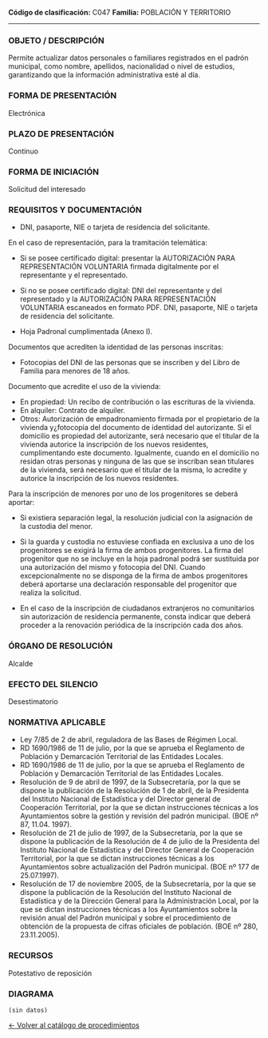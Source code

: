 
**Código de clasificación:** C047
**Familia:** POBLACIÓN Y TERRITORIO

---

### OBJETO / DESCRIPCIÓN

Permite actualizar datos personales o familiares registrados en el padrón municipal, como nombre, apellidos, nacionalidad o nivel de estudios, garantizando que la información administrativa esté al día.

### FORMA DE PRESENTACIÓN

Electrónica

### PLAZO DE PRESENTACIÓN

Continuo

### FORMA DE INICIACIÓN

Solicitud del interesado

### REQUISITOS Y DOCUMENTACIÓN

- DNI, pasaporte, NIE o tarjeta de residencia del solicitante.

En el caso de representación, para la tramitación telemática:
- Si se posee certificado digital: presentar la AUTORIZACIÓN PARA REPRESENTACIÓN VOLUNTARIA firmada digitalmente por el representante y el representado.
- Si no se posee certificado digital: DNI del representante y del representado y la AUTORIZACIÓN PARA REPRESENTACIÓN VOLUNTARIA escaneados en formato PDF. DNI, pasaporte, NIE o tarjeta de residencia del solicitante.

- Hoja Padronal cumplimentada (Anexo I).

Documentos que acrediten la identidad de las personas inscritas:
- Fotocopias del DNI de las personas que se inscriben y del Libro de Familia para menores de 18 años.

Documento que acredite el uso de la vivienda:
- En propiedad: Un recibo de contribución o las escrituras de la vivienda.
- En alquiler: Contrato de alquiler.
- Otros: Autorización de empadronamiento firmada por el propietario de la vivienda y¿fotocopia del documento de identidad del autorizante. Si el domicilio es propiedad del autorizante, será necesario que el titular de la vivienda autorice la inscripción de los nuevos residentes, cumplimentando este documento. Igualmente, cuando en el domicilio no residan otras personas y ninguna de las que se inscriban sean titulares de la vivienda, será necesario que el titular de la misma, lo acredite y autorice la inscripción de los nuevos residentes.

Para la inscripción de menores por uno de los progenitores se deberá aportar:
- Si existiera separación legal, la resolución judicial con la asignación de la custodia del menor.
- Si la guarda y custodia no estuviese confiada en exclusiva a uno de los progenitores se exigirá la firma de ambos progenitores. La firma del progenitor que no se incluye en la hoja padronal podrá ser sustituida por una autorización del mismo y fotocopia del DNI. Cuando excepcionalmente no se disponga de la firma de ambos progenitores deberá aportarse una declaración responsable del progenitor que realiza la solicitud.

- En el caso de la inscripción de ciudadanos extranjeros no comunitarios sin autorización de residencia permanente, consta indicar que deberá proceder a la renovación periódica de la inscripción cada dos años.

### ÓRGANO DE RESOLUCIÓN

Alcalde

### EFECTO DEL SILENCIO

Desestimatorio

### NORMATIVA APLICABLE

- Ley 7/85 de 2 de abril, reguladora de las Bases de Régimen Local.
- RD 1690/1986 de 11 de julio, por la que se aprueba el Reglamento de Población y Demarcación Territorial de las Entidades Locales.
- RD 1690/1986 de 11 de julio, por la que se aprueba el Reglamento de Población y Demarcación Territorial de las Entidades Locales.
- Resolución de 9 de abril de 1997, de la Subsecretaría, por la que se dispone la publicación de la Resolución de 1 de abril, de la Presidenta del Instituto Nacional de Estadística y del Director general de Cooperación Territorial, por la que se dictan instrucciones técnicas a los Ayuntamientos sobre la gestión y revisión del padrón municipal. (BOE nº 87, 11.04. 1997).
- Resolución de 21 de julio de 1997, de la Subsecretaría, por la que se dispone la publicación de la Resolución de 4 de julio de la Presidenta del Instituto Nacional de Estadística y del Director General de Cooperación Territorial, por la que se dictan instrucciones técnicas a los Ayuntamientos sobre actualización del Padrón municipal. (BOE nº 177 de 25.07.1997).
- Resolución de 17 de noviembre 2005, de la Subsecretaría, por la que se dispone la publicación de la Resolución del Instituto Nacional de Estadística y de la Dirección General para la Administración Local, por la que se dictan instrucciones técnicas a los Ayuntamientos sobre la revisión anual del Padrón municipal y sobre el procedimiento de obtención de la propuesta de cifras oficiales de población. (BOE nº 280, 23.11.2005).

### RECURSOS

Potestativo de reposición

### DIAGRAMA

```mermaid
(sin datos)
```

[← Volver al catálogo de procedimientos](../buscador.md)